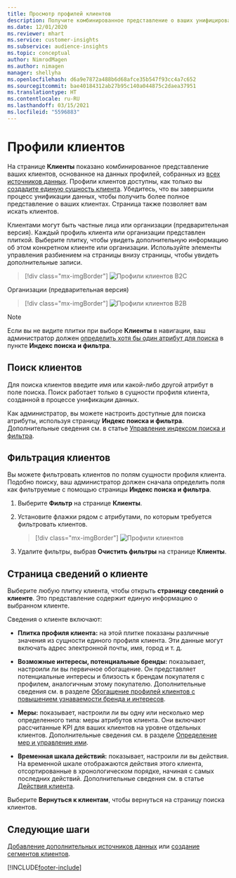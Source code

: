 ```yaml
---
title: Просмотр профилей клиентов
description: Получите комбинированное представление о ваших унифицированных данных о клиентах.
ms.date: 12/01/2020
ms.reviewer: mhart
ms.service: customer-insights
ms.subservice: audience-insights
ms.topic: conceptual
author: NimrodMagen
ms.author: nimagen
manager: shellyha
ms.openlocfilehash: d6a9e7872a488b6d68afce35b547f93cc4a7c652
ms.sourcegitcommit: bae40184312ab27b95c140a044875c2daea37951
ms.translationtype: HT
ms.contentlocale: ru-RU
ms.lasthandoff: 03/15/2021
ms.locfileid: "5596883"
---
```

# <a name="customer-profiles"></a>Профили клиентов

На странице **Клиенты** показано комбинированное представление ваших клиентов, основанное на данных профилей, собранных из [всех источников данных](data-sources.md). Профили клиентов доступны, как только вы [создадите единую сущность клиента](data-unification.md). Убедитесь, что вы завершили процесс унификации данных, чтобы получить более полное представление о ваших клиентах. Страница также позволяет вам искать клиентов.

Клиентами могут быть частные лица или организации (предварительная версия). Каждый профиль клиента или организации представлен плиткой. Выберите плитку, чтобы увидеть дополнительную информацию об этом конкретном клиенте или организации. Используйте элементы управления разбиением на страницы внизу страницы, чтобы увидеть дополнительные записи.

> [!div class="mx-imgBorder"] 
> ![Профили клиентов B2C](media/profiles-customers.png "Профили клиентов B2C")

Организации (предварительная версия)
> [!div class="mx-imgBorder"] 
> ![Профили клиентов B2B](media/profile-customers-b2b.png "Профили клиентов B2B")

> [!NOTE]
> Если вы не видите плитки при выборе **Клиенты** в навигации, ваш администратор должен [определить хотя бы один атрибут для поиска](search-filter-index.md) в пункте **Индекс поиска и фильтра**.

## <a name="search-for-customers"></a>Поиск клиентов

Для поиска клиентов введите имя или какой-либо другой атрибут в поле поиска. Поиск работает только в сущности профиля клиента, созданной в процессе унификации данных.

Как администратор, вы можете настроить доступные для поиска атрибуты, используя страницу **Индекс поиска и фильтра**. Дополнительные сведения см. в статье [Управление индексом поиска и фильтра](search-filter-index.md).

## <a name="filter-customers"></a>Фильтрация клиентов

Вы можете фильтровать клиентов по полям сущности профиля клиента. Подобно поиску, ваш администратор должен сначала определить поля как фильтруемые с помощью страницы **Индекс поиска и фильтра**.

1. Выберите **Фильтр** на странице **Клиенты**.

2. Установите флажки рядом с атрибутами, по которым требуется фильтровать клиентов.

   > [!div class="mx-imgBorder"] 
   > ![Профили клиентов](media/profiles-customers3.png "Профили клиентов")

3. Удалите фильтры, выбрав **Очистить фильтры** на странице **Клиенты**.

##  <a name="customer-details-page"></a>Страница сведений о клиенте

Выберите любую плитку клиента, чтобы открыть **страницу сведений о клиенте**. Это представление содержит единую информацию о выбранном клиенте.

Сведения о клиенте включают:

-   **Плитка профиля клиента:** на этой плитке показаны различные значения из сущности единого профиля клиента. Эти данные могут включать адрес электронной почты, имя, город и т. д. 

-   **Возможные интересы, потенциальные бренды:** показывает, настроили ли вы первичное обогащение. Он представляет потенциальные интересы и близость к брендам покупателя с профилем, аналогичным этому покупателю. Дополнительные сведения см. в разделе [Обогащение профилей клиентов с повышением узнаваемости бренда и интересов](enrichment-microsoft-graph.md).

-   **Меры:** показывает, настроили ли вы одну или несколько мер определенного типа: меры атрибутов клиента. Они включают рассчитанные KPI для ваших клиентов на уровне отдельных клиентов. Дополнительные сведения см. в разделе [Определение мер и управление ими](measures.md).

-   **Временная шкала действий:** показывает, настроили ли вы действия. На временной шкале отображаются действия этого клиента, отсортированные в хронологическом порядке, начиная с самых последних действий. Дополнительные сведения см. в статье [Действия клиента](activities.md).

Выберите **Вернуться к клиентам**, чтобы вернуться на страницу поиска клиентов.

## <a name="next-steps"></a>Следующие шаги

[Добавление дополнительных источников данных](data-sources.md) или [создание сегментов клиентов](segments.md).


[!INCLUDE[footer-include](../includes/footer-banner.md)]